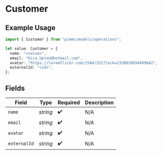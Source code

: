 # Customer

## Example Usage

```typescript
import { Customer } from "pimms/models/operations";

let value: Customer = {
  name: "<value>",
  email: "Kira_Upton@hotmail.com",
  avatar: "https://loremflickr.com/1594/251?lock=2330018934499642",
  externalId: "<id>",
};
```

## Fields

| Field              | Type               | Required           | Description        |
| ------------------ | ------------------ | ------------------ | ------------------ |
| `name`             | *string*           | :heavy_check_mark: | N/A                |
| `email`            | *string*           | :heavy_check_mark: | N/A                |
| `avatar`           | *string*           | :heavy_check_mark: | N/A                |
| `externalId`       | *string*           | :heavy_check_mark: | N/A                |